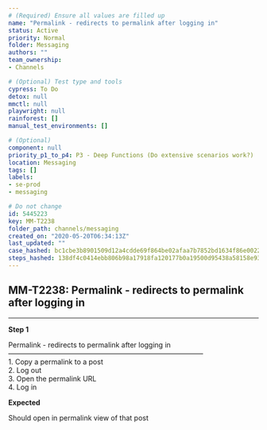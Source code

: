```yaml
---
# (Required) Ensure all values are filled up
name: "Permalink - redirects to permalink after logging in"
status: Active
priority: Normal
folder: Messaging
authors: ""
team_ownership: 
- Channels

# (Optional) Test type and tools
cypress: To Do
detox: null
mmctl: null
playwright: null
rainforest: []
manual_test_environments: []

# (Optional)
component: null
priority_p1_to_p4: P3 - Deep Functions (Do extensive scenarios work?)
location: Messaging
tags: []
labels: 
- se-prod
- messaging

# Do not change
id: 5445223
key: MM-T2238
folder_path: channels/messaging
created_on: "2020-05-20T06:34:13Z"
last_updated: ""
case_hashed: bc1cbe3b8901509d12a4cdde69f864be02afaa7b7852bd1634f86e0022cdd5aae1d83672eb4613cb6dcc7a77d8fc0e13
steps_hashed: 138df4c0414ebb806b98a17918fa120177b0a19500d95438a58158e93663038966b29f0a3cb474dbc38e6c25508645cc
---
```


## MM-T2238: Permalink - redirects to permalink after logging in

---

**Step 1**

Permalink - redirects to permalink after logging in\
————————————————————————————\
1\. Copy a permalink to a post\
2\. Log out\
3\. Open the permalink URL\
4\. Log in

**Expected**

Should open in permalink view of that post
